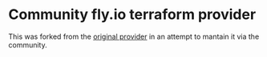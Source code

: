 # Community fly.io terraform provider

This was forked from the [original provider](https://github.com/fly-apps/terraform-provider-fly) in an attempt to mantain it via the community.
